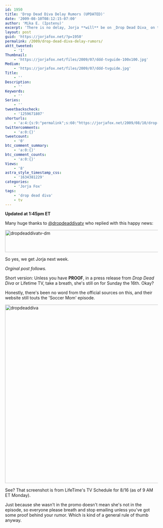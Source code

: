 ```yaml
---
id: 1950
title: 'Drop Dead Diva Delay Rumors (UPDATED)'
date: '2009-08-10T08:12:15-07:00'
author: 'Mika E. (Ipstenu)'
excerpt: 'There is no delay, Jorja **will** be on _Drop Dead Diva_ on the 16th. <del datetime="2009-08-11T16:21:44+00:00">At this time, no **official** word has come about a delay, and the ep description still talks about a soccer mom. So chillax, folks!</del>'
layout: post
guid: 'https://jorjafox.net/?p=1950'
permalink: /2009/drop-dead-diva-delay-rumors/
aktt_tweeted:
    - '1'
Thumbnail:
    - 'https://jorjafox.net/files/2009/07/ddd-tvguide-100x100.jpg'
Medium:
    - 'https://jorjafox.net/files/2009/07/ddd-tvguide.jpg'
Title:
    - ''
Description:
    - ''
Keywords:
    - ''
Series:
    - ''
tweetbackscheck:
    - '1259671807'
shorturls:
    - 'a:4:{s:9:"permalink";s:60:"https://jorjafox.net/2009/08/10/drop-dead-diva-delay-rumors/";s:7:"tinyurl";s:26:"http://tinyurl.com/ylnj3g9";s:4:"isgd";s:18:"http://is.gd/53DGm";s:5:"bitly";s:19:"http://bit.ly/Xagq6";}'
twittercomments:
    - 'a:0:{}'
tweetcount:
    - '0'
btc_comment_summary:
    - 'a:0:{}'
btc_comment_counts:
    - 'a:0:{}'
Views:
    - '8'
astra_style_timestamp_css:
    - '1634381229'
categories:
    - 'Jorja Fox'
tags:
    - 'drop dead diva'
    - tv
---
```


**Updated at 1:45pm ET**

Many huge thanks to <a href="http://twitter.com/dropdeaddivatv">@dropdeaddivatv</a> who replied with this happy news:

<img src="//static.jorjafox.net/wordpress/2009/08/dropdeaddivatv-dm.png" alt="dropdeaddivatv-dm" title="dropdeaddivatv-dm" width="525" height="73" class="aligncenter size-full wp-image-1953" />

So yes, we get Jorja next week.

_Orginal post follows._

Short version: Unless you have **PROOF**, in a press release from _Drop Dead Diva_ or Lifetime TV, take a breath, she's still on for Sunday the 16th. Okay?

Honestly, there's been no word from the official sources on this, and their website still touts the 'Soccer Mom' episode.

<img src="//static.jorjafox.net/wordpress/2009/08/dropdeaddiva.png" alt="dropdeaddiva" title="dropdeaddiva" width="586" class="size-full wp-image-1951" />

See? That screenshot is from LifeTime's TV Schedule for 8/16 (as of 9 AM ET Monday).

Just because she wasn't in the promo doesn't mean she's not in the episode, so everyone please breath and stop emailing unless you've got some proof behind your rumor. Which is kind of a general rule of thumb anyway.
